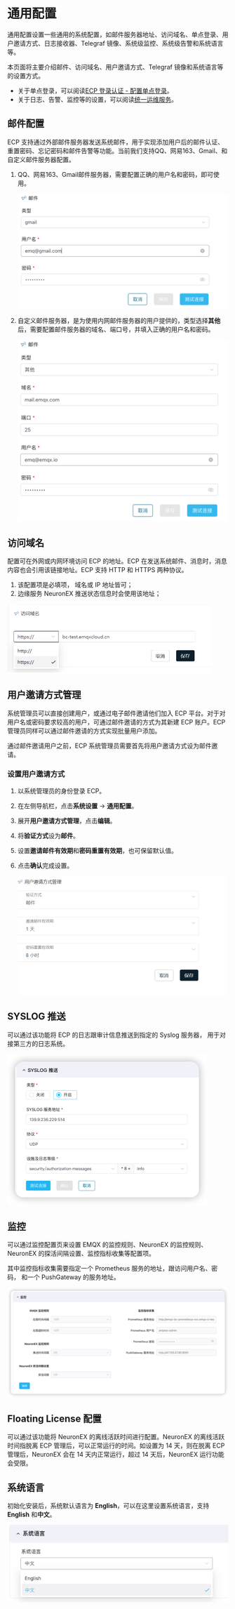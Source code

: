 # 通用配置

通用配置设置一些通用的系统配置，如邮件服务器地址、访问域名、单点登录、用户邀请方式、日志接收器、Telegraf 镜像、系统级监控、系统级告警和系统语言等。

本页面将主要介绍邮件、访问域名、用户邀请方式、Telegraf 镜像和系统语言等的设置方式。

- 关于单点登录，可以阅读[ECP 登录认证 - 配置单点登录](../acl/ecp_login.md#对接第三方认证)。
- 关于日志、告警、监控等的设置，可以阅读[统一运维服务](../monitor/introduction.md)。

## 邮件配置

ECP 支持通过外部邮件服务器发送系统邮件，用于实现添加用户后的邮件认证、重置密码、忘记密码和邮件告警等功能。当前我们支持QQ、网易163、Gmail、和自定义邮件服务器配置。

1. QQ、网易163、Gmail邮件服务器，需要配置正确的用户名和密码，即可使用。

   

   <img src="./_assets/manager-setting-mail.png" alt="邮件" style="zoom:50%;" />

2. 自定义邮件服务器，是为使用内网邮件服务器的用户提供的，类型选择**其他**后，需要配置邮件服务器的域名、端口号，并填入正确的用户名和密码。

   

   <img src="./_assets/manager-setting-mail2.png" alt="邮件" style="zoom:50%;" />


## 访问域名

配置可在外网或内网环境访问 ECP 的地址。ECP 在发送系统邮件、消息时，消息内容也会引用该链接地址。ECP 支持 HTTP 和 HTTPS 两种协议。

1. 该配置项是必填项， 域名或 IP 地址皆可；
2. 边缘服务 NeuronEX 推送状态信息时会使用该地址；


<img src="./_assets/manager-setting-DNS.png" alt="访问域名" style="zoom:50%;" />


## 用户邀请方式管理

系统管理员可以直接创建用户，或通过电子邮件邀请他们加入 ECP 平台。对于对用户名或密码要求较高的用户，可通过邮件邀请的方式为其新建 ECP 账户。ECP 管理员同样可以通过邮件邀请的方式实现批量用户添加。

通过邮件邀请用户之前，ECP 系统管理员需要首先将用户邀请方式设为邮件邀请。


### 设置用户邀请方式

1. 以系统管理员的身份登录 ECP。

2. 在左侧导航栏，点击**系统设置** -> **通用配置**。

3. 展开**用户邀请方式管理**，点击**编辑**。

4. 将**验证方式**设为**邮件**。

5. 设置**邀请邮件有效期**和**密码重置有效期**，也可保留默认值。

6. 点击**确认**完成设置。

   

   <img src="./_assets/manager-setting-auth.png" alt="用户邀请方式" style="zoom:50%;" />


## SYSLOG 推送

可以通过该功能将 ECP 的日志跟审计信息推送到指定的 Syslog 服务器， 用于对接第三方的日志系统。

<img src="./_assets/syslog_push.png" alt="SYSLOG 推送" style="zoom:50%;" />

## 监控

可以通过监控配置页来设置 EMQX 的监控规则、NeuronEX 的监控规则、NeuronEX 的探活间隔设置、监控指标收集等配置项。

其中监控指标收集需要指定一个 Prometheus 服务的地址，跟访问用户名、密码， 和一个 PushGateway 的服务地址。

<img src="./_assets/monitoring_conf.png" alt="监控" style="zoom:50%;" />


## Floating License 配置

可以通过该功能将  NeuronEX 的离线活跃时间进行配置。NeuronEX 的离线活跃时间指脱离 ECP 管理后，可以正常运行的时间。如设置为 14 天，则在脱离 ECP 管理后，NeuronEX 会在 14 天内正常运行，超过 14 天后，NeuronEX 运行功能会受限。

## 系统语言

初始化安装后，系统默认语言为 **English**，可以在这里设置系统语言，支持 **English** 和**中文**。

<img src="./_assets/manager-setting-lang.png" alt="系统语言" style="zoom:80%;" />